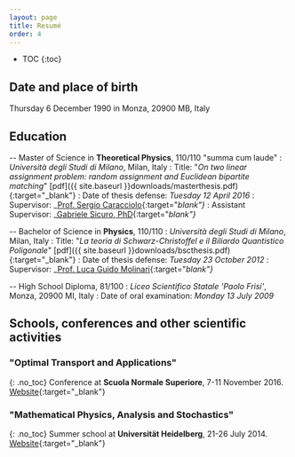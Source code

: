 ```yaml
---
layout: page
title: Resumé
order: 4
---
```


- TOC
{:toc}

## Date and place of birth
Thursday 6 December 1990 in Monza, 20900 MB, Italy  


## Education

-- Master of Science in __Theoretical Physics__, 110/110 "summa cum laude"
: _Università degli Studi di Milano_, Milan, Italy
: Title: "_On two linear assignment problem: random assignment and Euclidean bipartite matching_" [pdf]({{  site.baseurl }}downloads/masterthesis.pdf){:target="_blank"}
: Date of thesis defense: _Tuesday 12 April 2016_
: Supervisor: _[Prof. Sergio Caracciolo](http://pcteserver.mi.infn.it/~caraccio/){:target="_blank"}_
: Assistant Supervisor: _[Gabriele Sicuro, PhD](https://gabrielesicuro.wordpress.com/){:target="_blank"}_  


-- Bachelor of Science in __Physics__, 110/110
: _Università degli Studi di Milano_, Milan, Italy
: Title: "_La teoria di Schwarz-Christoffel e il Biliardo Quantistico Poligonale_" [pdf]({{  site.baseurl }}downloads/bscthesis.pdf){:target="_blank"}
: Date of thesis defense: _Tuesday 23 October 2012_
: Supervisor: _[Prof. Luca Guido Molinari](http://wwwteor.mi.infn.it/~molinari/){:target="_blank"}_


-- High School Diploma, 81/100
: _Liceo Scientifico Statale 'Paolo Frisi'_, Monza, 20900 MI, Italy
: Date of oral examination: _Monday 13 July 2009_

## Schools, conferences and other scientific activities

### "Optimal Transport and Applications"
{: .no_toc}
Conference at **Scuola Normale Superiore**, 7-11 November 2016.
[Website](http://webtheory.sns.it/optimal-transport/index.php){:target="_blank"}

### "Mathematical Physics, Analysis and Stochastics"  
{: .no_toc}
Summer school at **Universität Heidelberg**, 21-26 July 2014.
[Website](http://www.thphys.uni-heidelberg.de/~salmhofer/summerschool-2014/summer-school-2014.html){:target="_blank"}
